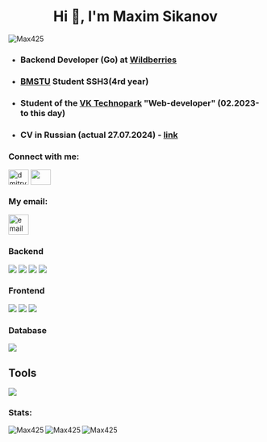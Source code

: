<h1 align="center">Hi 👋, I'm Maxim Sikanov</h1>

<p align="left"> <img src="https://komarev.com/ghpvc/?username=Max425&label=Profile%20views&color=0e75b6&style=flat" alt="Max425" /> </p>

* <h3 align="left">Backend Developer (Go) at <a href="https://tech.wildberries.ru/" >Wildberries</a> </h3>

* <h3 align="left"><a href="https://www.bmstu.ru/" >BMSTU</a> Student SSH3(4rd year)</h3>

* <h3 align="left"> Student of the <a href="https://park.vk.company/" >VK Technopark</a> "Web-developer" (02.2023-to this day)</h3>

* <h3 align="left"> CV in Russian (actual 27.07.2024) - <a href="https://drive.google.com/file/d/1Pq4RXCwx0Glj_wjqeCJcHj8qZsfAfJKw/view?usp=sharing">link</a></h3>

<h3 align="left">Connect with me:</h3>
<p align="left">
<a href="https://vk.com/little_strange" target="blank"><img align="center" src="https://raw.githubusercontent.com/rahuldkjain/github-profile-readme-generator/master/src/images/icons/Social/vk.svg" alt="dmitry__varin" height="30" width="40" /></a>
<a href="https://t.me/Maxim_Sikanov" target="blank"><img align="center" src="https://www.svgrepo.com/show/303292/telegram-logo.svg" height="30" width="40" /></a>

<h3 align="left">My email:</h3>
<p align="left"> <a href="mailto: max.4251474@yandex.ru"> <img src="https://user-images.githubusercontent.com/55987935/168389280-a384acf5-7cd9-41eb-8a8c-1809bcaf81f4.png" alt="email" width="40" height="40"/> </a> </p>

### Backend

<a href="https://github.com/Max425?tab=repositories&language=go" target="_blank"> <img src="https://skillicons.dev/icons?i=go"/></a>
<a href="https://github.com/Max425?tab=repositories&language=c%23" target="_blank"> <img src="https://skillicons.dev/icons?i=cs"/></a>
<a href="https://github.com/Max425?tab=repositories&language=cpp" target="_blank"> <img src="https://skillicons.dev/icons?i=cpp"/></a>
<a href="https://github.com/Max425?tab=repositories&language=python" target="_blank"> <img src="https://skillicons.dev/icons?i=python"/></a>

### Frontend

<a href="https://github.com/Max425?tab=repositories&language=ts" target="_blank"> <img src="https://skillicons.dev/icons?i=ts"/></a>
<a href="https://github.com/Max425?tab=repositories&language=js" target="_blank"> <img src="https://skillicons.dev/icons?i=js"/></a>
<img src="https://skillicons.dev/icons?i=html,css"/>

### Database

<img src="https://skillicons.dev/icons?i=postgres,mongo,redis"/>

## Tools

<img src="https://skillicons.dev/icons?i=git,grafana,prometheus,docker,linux,bash,django,react,angular"/>

<h3 align="left">Stats:</h3>
<p>
<img align="left" src="https://github-readme-stats.vercel.app/api?username=Max425&show_icons=true&locale=en&title_color=fff&icon_color=79ff97&text_color=9f9f9f&bg_color=151515" alt="Max425" />
<img align="center" src="https://github-readme-streak-stats.herokuapp.com/?user=Max425&theme=dark" alt="Max425" />
<img align="left" src="https://github-readme-stats.vercel.app/api/top-langs?username=Max425&show_icons=true&locale=en&layout=compact&exclude_repo=nirs-5th-sem-bmstu&hide=html,javascript,tex&title_color=fff&icon_color=79ff97&text_color=9f9f9f&bg_color=151515" alt="Max425" />
</p>
